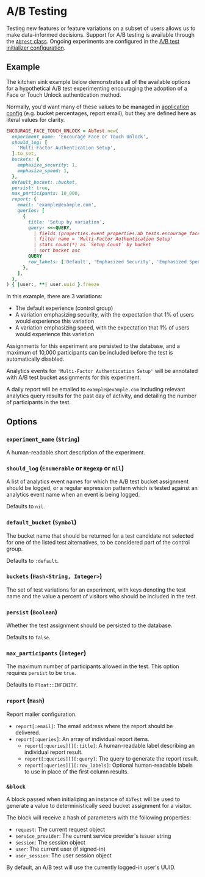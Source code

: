 # A/B Testing

Testing new features or feature variations on a subset of users allows us to make data-informed
decisions. Support for A/B testing is available through the [`AbTest` class][ab-test-class].
Ongoing experiments are configured in the [A/B test initializer configuration][ab-test-configs].

[ab-test-class]: https://github.com/18F/identity-idp/blob/main/lib/ab_test.rb
[ab-test-configs]: https://github.com/18F/identity-idp/blob/main/config/initializers/ab_tests.rb

## Example

The kitchen sink example below demonstrates all of the available options for a hypothetical A/B
test experimenting encouraging the adoption of a Face or Touch Unlock authentication method.

Normally, you'd want many of these values to be managed in [application config](https://handbook.login.gov/articles/appdev-secrets-configuration.html)
(e.g. bucket percentages, report email), but they are defined here as literal values for clarity.

```rb
ENCOURAGE_FACE_TOUCH_UNLOCK = AbTest.new(
  experiment_name: 'Encourage Face or Touch Unlock',
  should_log: [
    'Multi-Factor Authentication Setup',
  ].to_set,
  buckets: {
    emphasize_security: 1,
    emphasize_speed: 1,
  },
  default_bucket: :bucket,
  persist: true,
  max_participants: 10_000,
  report: {
    email: 'example@example.com',
    queries: [
      {
        title: 'Setup by variation',
        query: <<~QUERY,
          | fields (properties.event_properties.ab_tests.encourage_face_touch_unlock.bucket) as bucket
          | filter name = 'Multi-Factor Authentication Setup'
          | stats count(*) as `Setup Count` by bucket
          | sort bucket asc
        QUERY
        row_labels: ['Default', 'Emphasized Security', 'Emphasized Speed'],
      },
    ],
  },
) { |user:, **| user.uuid }.freeze
```

In this example, there are 3 variations:

- The default experience (control group)
- A variation emphasizing security, with the expectation that 1% of users would experience this
  variation
- A variation emphasizing speed, with the expectation that 1% of users would experience this
  variation

Assignments for this experiment are persisted to the database, and a maximum of 10,000 participants
can be included before the test is automatically disabled.

Analytics events for `'Multi-Factor Authentication Setup'` will be annotated with A/B test bucket
assignments for this experiment.

A daily report will be emailed to `example@example.com` including relevant analytics query results
for the past day of activity, and detailing the number of participants in the test.

## Options

### `experiment_name` (`String`)

A human-readable short description of the experiment.

### `should_log` (`Enumerable` or `Regexp` or `nil`)

A list of analytics event names for which the A/B test bucket assignment should be logged, or a
regular expression pattern which is tested against an analytics event name when an event is being
logged.

Defaults to `nil`.

### `default_bucket` (`Symbol`)

The bucket name that should be returned for a test candidate not selected for one of the listed
test alternatives, to be considered part of the control group.

Defaults to `:default`.

### `buckets` (`Hash<String, Integer>`)

The set of test variations for an experiment, with keys denoting the test name and the value a
percent of visitors who should be included in the test.

### `persist` (`Boolean`)

Whether the test assignment should be persisted to the database.

Defaults to `false`.

### `max_participants` (`Integer`)

The maximum number of participants allowed in the test. This option requires `persist` to be `true`.

Defaults to `Float::INFINITY`.

### `report` (`Hash`)

Report mailer configuration.

- `report[:email]`: The email address where the report should be delivered.
- `report[:queries]`: An array of individual report items.
   - `report[:queries][][:title]`: A human-readable label describing an individual report result.
   - `report[:queries][][:query]`: The query to generate the report result.
   - `report[:queries][][:row_labels]`: Optional human-readable labels to use in place of the first
     column results.

### `&block`

A block passed when initializing an instance of `AbTest` will be used to generate a value to
deterministically seed bucket assignment for a visitor.

The block will receive a hash of parameters with the following properties:

- `request`: The current request object
- `service_provider`: The current service provider's issuer string
- `session`: The session object
- `user`: The current user (if signed-in)
- `user_session`: The user session object

By default, an A/B test will use the currently logged-in user's UUID.
